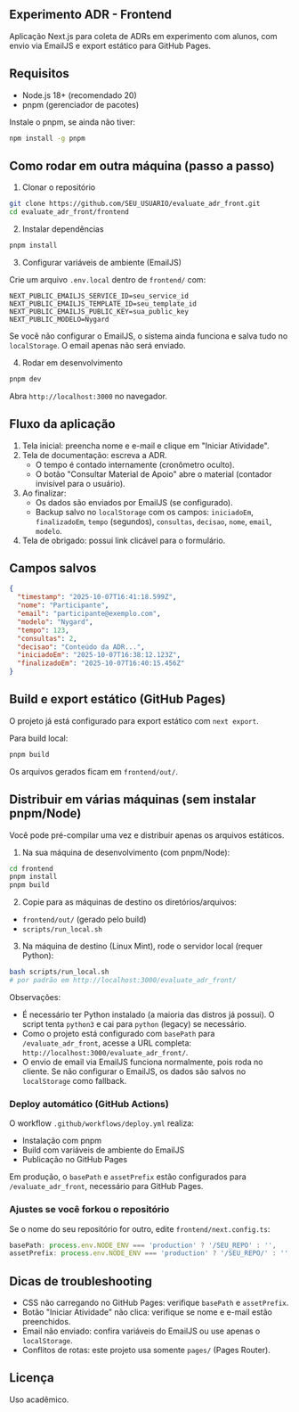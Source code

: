 ## Experimento ADR - Frontend

Aplicação Next.js para coleta de ADRs em experimento com alunos, com envio via EmailJS e export estático para GitHub Pages.

## Requisitos

- Node.js 18+ (recomendado 20)
- pnpm (gerenciador de pacotes)

Instale o pnpm, se ainda não tiver:

```bash
npm install -g pnpm
```

## Como rodar em outra máquina (passo a passo)

1. Clonar o repositório
```bash
git clone https://github.com/SEU_USUARIO/evaluate_adr_front.git
cd evaluate_adr_front/frontend
```

2. Instalar dependências
```bash
pnpm install
```

3. Configurar variáveis de ambiente (EmailJS)

Crie um arquivo `.env.local` dentro de `frontend/` com:
```env
NEXT_PUBLIC_EMAILJS_SERVICE_ID=seu_service_id
NEXT_PUBLIC_EMAILJS_TEMPLATE_ID=seu_template_id
NEXT_PUBLIC_EMAILJS_PUBLIC_KEY=sua_public_key
NEXT_PUBLIC_MODELO=Nygard
```

Se você não configurar o EmailJS, o sistema ainda funciona e salva tudo no `localStorage`. O email apenas não será enviado.

4. Rodar em desenvolvimento
```bash
pnpm dev
```

Abra `http://localhost:3000` no navegador.

## Fluxo da aplicação

1. Tela inicial: preencha nome e e-mail e clique em "Iniciar Atividade".
2. Tela de documentação: escreva a ADR.
   - O tempo é contado internamente (cronômetro oculto).
   - O botão "Consultar Material de Apoio" abre o material (contador invisível para o usuário).
3. Ao finalizar:
   - Os dados são enviados por EmailJS (se configurado).
   - Backup salvo no `localStorage` com os campos: `iniciadoEm`, `finalizadoEm`, `tempo` (segundos), `consultas`, `decisao`, `nome`, `email`, `modelo`.
4. Tela de obrigado: possui link clicável para o formulário.

## Campos salvos

```json
{
  "timestamp": "2025-10-07T16:41:18.599Z",
  "nome": "Participante",
  "email": "participante@exemplo.com",
  "modelo": "Nygard",
  "tempo": 123,
  "consultas": 2,
  "decisao": "Conteúdo da ADR...",
  "iniciadoEm": "2025-10-07T16:38:12.123Z",
  "finalizadoEm": "2025-10-07T16:40:15.456Z"
}
```

## Build e export estático (GitHub Pages)

O projeto já está configurado para export estático com `next export`.

Para build local:
```bash
pnpm build
```

Os arquivos gerados ficam em `frontend/out/`.

## Distribuir em várias máquinas (sem instalar pnpm/Node)

Você pode pré-compilar uma vez e distribuir apenas os arquivos estáticos.

1) Na sua máquina de desenvolvimento (com pnpm/Node):
```bash
cd frontend
pnpm install
pnpm build
```

2) Copie para as máquinas de destino os diretórios/arquivos:
- `frontend/out/` (gerado pelo build)
- `scripts/run_local.sh`

3) Na máquina de destino (Linux Mint), rode o servidor local (requer Python):
```bash
bash scripts/run_local.sh
# por padrão em http://localhost:3000/evaluate_adr_front/
```

Observações:
- É necessário ter Python instalado (a maioria das distros já possui). O script tenta `python3` e cai para `python` (legacy) se necessário.
- Como o projeto está configurado com `basePath` para `/evaluate_adr_front`, acesse a URL completa: `http://localhost:3000/evaluate_adr_front/`.
- O envio de email via EmailJS funciona normalmente, pois roda no cliente. Se não configurar o EmailJS, os dados são salvos no `localStorage` como fallback.

### Deploy automático (GitHub Actions)

O workflow `.github/workflows/deploy.yml` realiza:
- Instalação com pnpm
- Build com variáveis de ambiente do EmailJS
- Publicação no GitHub Pages

Em produção, o `basePath` e `assetPrefix` estão configurados para `/evaluate_adr_front`, necessário para GitHub Pages.

### Ajustes se você forkou o repositório

Se o nome do seu repositório for outro, edite `frontend/next.config.ts`:

```ts
basePath: process.env.NODE_ENV === 'production' ? '/SEU_REPO' : '',
assetPrefix: process.env.NODE_ENV === 'production' ? '/SEU_REPO/' : '',
```

## Dicas de troubleshooting

- CSS não carregando no GitHub Pages: verifique `basePath` e `assetPrefix`.
- Botão "Iniciar Atividade" não clica: verifique se nome e e-mail estão preenchidos.
- Email não enviado: confira variáveis do EmailJS ou use apenas o `localStorage`.
- Conflitos de rotas: este projeto usa somente `pages/` (Pages Router).

## Licença

Uso acadêmico.
